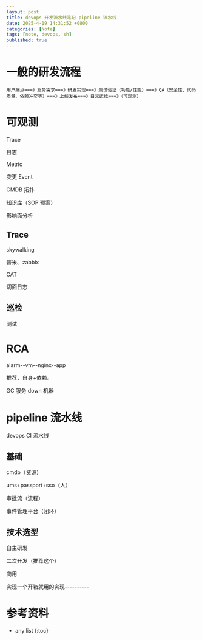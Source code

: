 ```yaml
---
layout: post
title: devops 开发流水线笔记 pipeline 流水线
date: 2025-4-19 14:31:52 +0800
categories: [Note]
tags: [note, devops, sh]
published: true
---
```



# 一般的研发流程


```
用户痛点===》业务需求===》研发实现===》测试验证（功能/性能）===》QA（安全性、代码质量、依赖冲突等）===》上线发布===》日常运维===》（可观测）
```


# 可观测

Trace

日志

Metric

变更 Event

CMDB 拓扑

知识库（SOP 预案）

影响面分析

## Trace

skywalking

普米、zabbix

CAT

切面日志


## 巡检

测试

# RCA

alarm--vm--nginx--app

推荐，自身+依赖。

GC 服务 down 机器

# pipeline 流水线

devops CI 流水线

## 基础

cmdb（资源）

ums+passport+sso（人）

审批流（流程）

事件管理平台（闭环）

## 技术选型

自主研发

二次开发（推荐这个）

商用


实现一个开箱就用的实现----------









# 参考资料


* any list
{:toc}